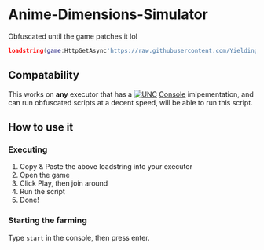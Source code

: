# Anime-Dimensions-Simulator
Obfuscated until the game patches it lol

```lua
loadstring(game:HttpGetAsync'https://raw.githubusercontent.com/YieldingExploiter/Anime-Dimensions-Simulator/main/init.lua','GameScript')();
```

## Compatability
This works on **any** executor that has a [![UNC](https://scriptunc.org/badge.png)](https://scriptunc.org) [Console](https://github.com/unified-naming-convention/NamingStandard/tree/main/api/console) imlpementation, and can run obfuscated scripts at a decent speed, will be able to run this script.

## How to use it

### Executing
1. Copy & Paste the above loadstring into your executor
2. Open the game
3. Click Play, then join around
4. Run the script
5. Done!

### Starting the farming
Type `start` in the console, then press enter.
